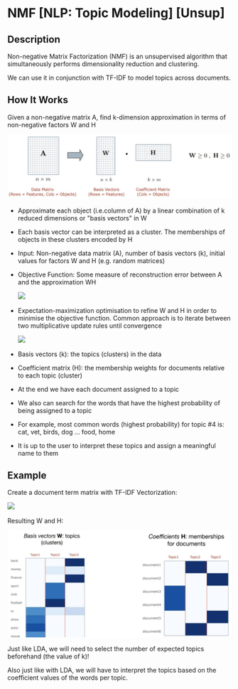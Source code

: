 # NMF [NLP: Topic Modeling] [Unsup]

## Description

Non-negative Matrix Factorization (NMF) is an unsupervised algorithm that simultaneously performs dimensionality reduction and clustering.

We can use it in conjunction with TF-IDF to model topics across documents.

## How It Works

Given a non-negative matrix A, find k-dimension approximation in terms of non-negative factors W and H

![](nmf/image3.jpg)

- Approximate each object (i.e.column of A) by a linear combination of k reduced dimensions or "basis vectors" in W
- Each basis vector can be interpreted as a cluster. The memberships of objects in these clusters encoded by H
- Input: Non-negative data matrix (A), number of basis vectors (k), initial values for factors W and H (e.g. random matrices)
- Objective Function: Some measure of reconstruction error between A and the approximation WH

  <img src="image1.jpg" style="width:2.34129in" />

- Expectation-maximization optimisation to refine W and H in order to minimise the objective function. Common approach is to iterate between two multiplicative update rules until convergence

  <img src="image2.jpg" style="width:3.0608in" />

- Basis vectors (k): the topics (clusters) in the data
- Coefficient matrix (H): the membership weights for documents relative to each topic (cluster)
- At the end we have each document assigned to a topic
- We also can search for the words that have the highest probability of being assigned to a topic
- For example, most common words (highest probability) for topic \#4 is: cat, vet, birds, dog ... food, home
- It is up to the user to interpret these topics and assign a meaningful name to them

## Example

Create a document term matrix with TF-IDF Vectorization:

<img src="image5.jpg" style="width:4.07275in" />

Resulting W and H:

![](nmf/image4.jpg)

Just like LDA, we will need to select the number of expected topics beforehand (the value of k)!

Also just like with LDA, we will have to interpret the topics based on the coefficient values of the words per topic.
